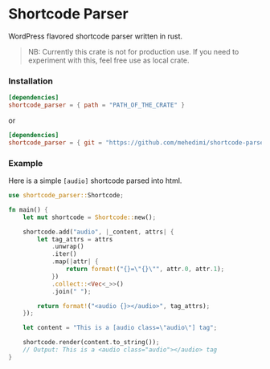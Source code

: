 # Shortcode Parser
WordPress flavored shortcode parser written in rust.
> NB: Currently this crate is not for production use. 
> If you need to experiment with this, feel free use as local crate.

### Installation
```toml
[dependencies]
shortcode_parser = { path = "PATH_OF_THE_CRATE" }
```

or

```toml
[dependencies]
shortcode_parser = { git = "https://github.com/mehedimi/shortcode-parser", branch = "main" }
```


### Example
Here is a simple `[audio]` shortcode parsed into html.

```rust
use shortcode_parser::Shortcode;

fn main() {
    let mut shortcode = Shortcode::new();

    shortcode.add("audio", |_content, attrs| {
        let tag_attrs = attrs
            .unwrap()
            .iter()
            .map(|attr| {
                return format!("{}=\"{}\"", attr.0, attr.1);
            })
            .collect::<Vec<_>>()
            .join(" ");

        return format!("<audio {}></audio>", tag_attrs);
    });

    let content = "This is a [audio class=\"audio\"] tag";

    shortcode.render(content.to_string());
    // Output: This is a <audio class="audio"></audio> tag
}
```
